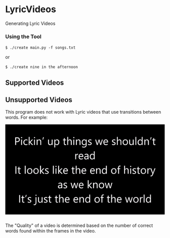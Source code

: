 # LyricVideos
Generating Lyric Videos

### Using the Tool

```{.sourceCode .bash}
$ ./create main.py -f songs.txt
```

or

```{.sourceCode .bash}
$ ./create nine in the afternoon
```

## Supported Videos

## Unsupported Videos

This program does not work with Lyric videos that use transitions between words.  For example:

<p align="center">
<img src="/static/example.gif"/>
</p>

###

The "Quality" of a video is determined based on the number of correct words found within the frames in the video.